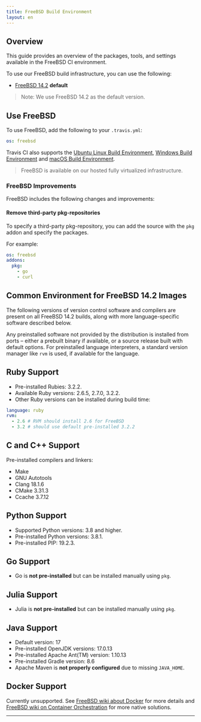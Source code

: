 ```yaml
---
title: FreeBSD Build Environment
layout: en
---
```


## Overview

This guide provides an overview of the packages, tools, and settings available in the FreeBSD CI environment.

To use our FreeBSD build infrastructure, you can use the following:

* [FreeBSD 14.2](/user/reference/freebsd/) **default**

> Note: We use FreeBSD 14.2 as the default version.

## Use FreeBSD

To use FreeBSD, add the following to your `.travis.yml`:

```yaml
os: freebsd
```


Travis CI also supports the [Ubuntu Linux Build Environment](/user/reference/linux/), [Windows Build Environment](/user/reference/windows/) 
and [macOS Build Environment](/user/reference/osx/).

> FreeBSD is available on our hosted fully virtualized infrastructure.

### FreeBSD Improvements

FreeBSD includes the following changes and improvements:

#### Remove third-party pkg-repositories 

To specify a third-party pkg-repository, you can add the source with the `pkg` addon and specify
the packages.

For example:

```yaml
os: freebsd
addons:
  pkg:
    - go
    - curl
```


## Common Environment for FreeBSD 14.2 Images

The following versions of version control software and compilers are present on all FreeBSD
14.2 builds, along with more language-specific software described below.

Any preinstalled software not provided by the distribution is installed from ports – either a prebuilt binary
if available, or a source release built with default options. For preinstalled language
interpreters, a standard version manager like `rvm` is used, if available for the language.

## Ruby Support

* Pre-installed Rubies: 3.2.2.
* Available Ruby versions: 2.6.5, 2.7.0, 3.2.2.
* Other Ruby versions can be installed during build time:

```yaml
language: ruby
rvm:
  - 2.6 # RVM should install 2.6 for FreeBSD
  - 3.2 # should use default pre-installed 3.2.2
```


## C and C++ Support

Pre-installed compilers and linkers:

* Make
* GNU Autotools
* Clang 18.1.6
* CMake 3.31.3
* Ccache 3.7.12

## Python Support

* Supported Python versions: 3.8 and higher.
* Pre-installed Python versions: 3.8.1.
* Pre-installed PIP: 19.2.3.

## Go Support

* Go is **not pre-installed** but can be installed manually using `pkg`.

## Julia Support

* Julia is **not pre-installed** but can be installed manually using `pkg`.

## Java Support

* Default version: 17
* Pre-installed OpenJDK versions: 17.0.13
* Pre-installed Apache Ant(TM) version: 1.10.13
* Pre-installed Gradle version: 8.6
* Apache Maven is **not properly configured** due to missing `JAVA_HOME`.

## Docker Support

Currently unsupported. See [FreeBSD wiki about Docker](https://wiki.freebsd.org/Docker) for more details and [FreeBSD wiki on Container Orchestration](https://wiki.freebsd.org/ContainerOrchestration) for more native solutions.

---
